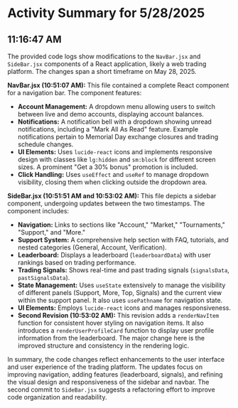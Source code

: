 # Activity Summary for 5/28/2025

## 11:16:47 AM
The provided code logs show modifications to the `NavBar.jsx` and `SideBar.jsx` components of a React application, likely a web trading platform.  The changes span a short timeframe on May 28, 2025.

**NavBar.jsx (10:51:07 AM):** This file contained a complete React component for a navigation bar. The component features:

*   **Account Management:**  A dropdown menu allowing users to switch between live and demo accounts, displaying account balances.
*   **Notifications:** A notification bell with a dropdown showing unread notifications, including a "Mark All As Read" feature.  Example notifications pertain to Memorial Day exchange closures and trading schedule changes.
*   **UI Elements:** Uses `lucide-react` icons and implements responsive design with classes like `lg:hidden` and `sm:block` for different screen sizes.  A prominent "Get a 30% bonus" promotion is included.
*   **Click Handling:**  Uses `useEffect` and `useRef` to manage dropdown visibility, closing them when clicking outside the dropdown area.


**SideBar.jsx (10:51:51 AM and 10:53:02 AM):** This file depicts a sidebar component, undergoing updates between the two timestamps. The component includes:

*   **Navigation:** Links to sections like "Account," "Market," "Tournaments," "Support," and "More."
*   **Support System:** A comprehensive help section with FAQ, tutorials, and nested categories (General, Account, Verification).
*   **Leaderboard:** Displays a leaderboard (`leaderboardData`) with user rankings based on trading performance.
*   **Trading Signals:** Shows real-time and past trading signals (`signalsData`, `pastSignalsData`).
*   **State Management:** Uses `useState` extensively to manage the visibility of different panels (Support, More, Top, Signals) and the current view within the support panel.  It also uses `usePathname` for navigation state.
*   **UI Elements:** Employs `lucide-react` icons and manages responsiveness.
*   **Second Revision (10:53:02 AM):** This revision adds a `renderNavItem` function for consistent hover styling on navigation items. It also introduces a `renderUserProfileCard` function to display user profile information from the leaderboard.  The major change here is the improved structure and consistency in the rendering logic.

In summary, the code changes reflect enhancements to the user interface and user experience of the trading platform.  The updates focus on improving navigation, adding features (leaderboard, signals), and refining the visual design and responsiveness of the sidebar and navbar.  The second commit to `SideBar.jsx` suggests a refactoring effort to improve code organization and readability.
